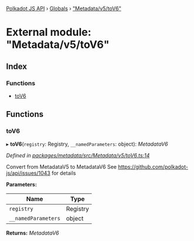 [Polkadot JS API](../README.md) › [Globals](../globals.md) › ["Metadata/v5/toV6"](_metadata_v5_tov6_.md)

# External module: "Metadata/v5/toV6"

## Index

### Functions

* [toV6](_metadata_v5_tov6_.md#tov6)

## Functions

###  toV6

▸ **toV6**(`registry`: Registry, `__namedParameters`: object): *MetadataV6*

*Defined in [packages/metadata/src/Metadata/v5/toV6.ts:14](https://github.com/polkadot-js/api/blob/ce5c8f7443/packages/metadata/src/Metadata/v5/toV6.ts#L14)*

Convert from MetadataV5 to MetadataV6
See https://github.com/polkadot-js/api/issues/1043 for details

**Parameters:**

Name | Type |
------ | ------ |
`registry` | Registry |
`__namedParameters` | object |

**Returns:** *MetadataV6*
